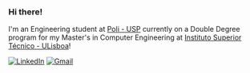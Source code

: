 ### Hi there!

I'm an Engineering student at [Poli - USP](https://www.poli.usp.br/) currently on a Double Degree program for my Master's in Computer Engineering at [Instituto Superior Técnico - ULisboa](https://tecnico.ulisboa.pt/pt/)!

[![LinkedIn](https://img.shields.io/badge/LinkedIn-0077B5?style=for-the-badge&logo=linkedin&logoColor=white)](https://www.linkedin.com/in/mariana-serrao/) 
[![Gmail](https://img.shields.io/badge/Gmail-0077B5?style=for-the-badge&logo=gmail&logoColor=white)](mailto:mserraoguilherme@gmail.com) 

<!--
**marianaserrao/marianaserrao** is a ✨ _special_ ✨ repository because its `README.md` (this file) appears on your GitHub profile.

Here are some ideas to get you started:

- 🔭 I’m currently working on ...
- 🌱 I’m currently learning ...
- 👯 I’m looking to collaborate on ...
- 🤔 I’m looking for help with ...
- 💬 Ask me about ...
- 📫 How to reach me: ...
- 😄 Pronouns: ...
- ⚡ Fun fact: ...
-->
